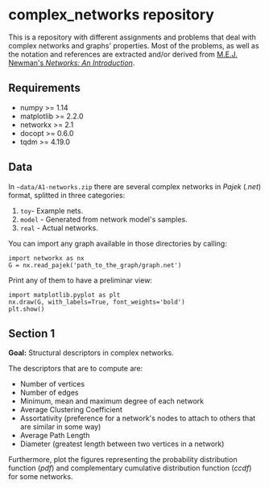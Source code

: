 # complex_networks repository

This is a repository with different assignments and problems that deal with complex networks and graphs' properties. Most of the problems, as well as the notation and references are extracted and/or derived from [M.E.J. Newman's *Networks: An Introduction*](https://global.oup.com/academic/product/networks-9780199206650?cc=jp&lang=en&).

## Requirements
- numpy >= 1.14
- matplotlib >= 2.2.0
- networkx >= 2.1
- docopt >= 0.6.0
- tqdm >= 4.19.0

## Data

In `~data/A1-networks.zip` there are several complex networks in *Pajek* (*.net*) format, splitted in three categories:
1. `toy`- Example nets.
2. `model` - Generated from network model's samples.
3. `real` - Actual networks.

You can import any graph available in those directories by calling:
```
import networkx as nx
G = nx.read_pajek('path_to_the_graph/graph.net')
```

Print any of them to have a preliminar view:
```
import matplotlib.pyplot as plt
nx.draw(G, with_labels=True, font_weights='bold')
plt.show()
```

## Section 1

**Goal:** Structural descriptors in complex networks.

The descriptors that are to compute are:
- Number of vertices
- Number of edges
- Minimum, mean and maximum degree of each network
- Average Clustering Coefficient
- Assortativity (preference for a network's nodes to attach to others that are similar in some way)
- Average Path Length
- Diameter (greatest length between two vertices in a network)

Furthermore, plot the figures representing the probability distribution function (*pdf*) and complementary cumulative distribution function (*ccdf*) for some networks.

